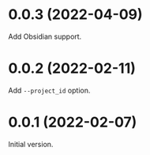 # 0.0.3 (2022-04-09)

Add Obsidian support.


# 0.0.2 (2022-02-11)

Add `--project_id` option.


# 0.0.1 (2022-02-07)

Initial version.
